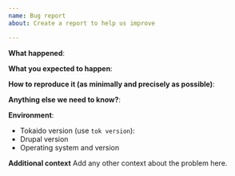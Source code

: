 ```yaml
---
name: Bug report
about: Create a report to help us improve

---
```


<!-- 

Thanks for using Tokaido and taking the time to tell us about any problems you've encountered. We really appreciate this feedback as it helps us develop a better utility for everyone.

PLEASE DO NOT POST SECURITY ISSUES HERE. Please discuss these privately by emailing tokaido@ironstar.io. 

If you require support or usage guidelines, please join the #tokaido channel on the Drupal Slack for help. https://www.drupal.org/slack

Finally, please do not message the project maintainers or contributors directly. 

-->

**What happened**:

**What you expected to happen**:

**How to reproduce it (as minimally and precisely as possible)**:

**Anything else we need to know?**:

**Environment**:
- Tokaido version (use `tok version`):
- Drupal version
- Operating system and version

**Additional context**
Add any other context about the problem here.
